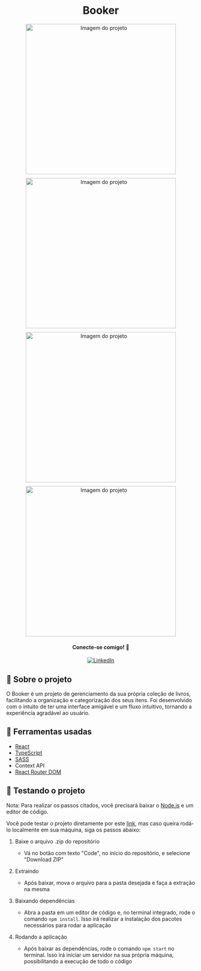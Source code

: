 <h1 align='center'>Booker</h1>

<div align='center' style='display: flex; flex-wrap: wrap; gap: 10px; justify-content: center; align-items: center'>
    <img src='' width='400px' alt='Imagem do projeto'/>
    <img src='' width='400px' alt='Imagem do projeto'/>
    <img src='' width='400px' alt='Imagem do projeto'/>
    <img src='' width='400px' alt='Imagem do projeto'/>
</div>

<div align='center'>
    <h4>Conecte-se comigo! 🤝</h4>
    <a href='https://www.linkedin.com/in/gustavo-atanazio'>
        <img src='https://img.shields.io/badge/linkedin-0A66C2?style=for-the-badge&logo=linkedin&logoColor=white' alt='LinkedIn'/>
    </a>
</div>

## 📘 Sobre o projeto
O Booker é um projeto de gerenciamento da sua própria coleção de livros, facilitando a organização e categorização dos seus itens. Foi desenvolvido com o intuito de ter uma interface amigável e um fluxo intuitivo, tornando a experiência agradável ao usuário.

## 🔨 Ferramentas usadas
- [React](https://pt-br.react.dev/learn)
- [TypeScript](https://www.typescriptlang.org/)
- [SASS](https://sass-lang.com/)
- Context API
- [React Router DOM](https://reactrouter.com/en/main)
 

## 🚀 Testando o projeto
Nota: Para realizar os passos citados, você precisará baixar o [Node.js](https://nodejs.org/pt-br) e um editor de código.

Você pode testar o projeto diretamente por este [link](https://booker-six.vercel.app/), mas caso queira rodá-lo localmente em sua máquina, siga os passos abaixo:

1. Baixe o arquivo .zip do repositório
    - Vá no botão com texto "Code", no início do repositório, e selecione "Download ZIP"

2. Extraindo
    - Após baixar, mova o arquivo para a pasta desejada e faça a extração na mesma

3. Baixando dependências
    - Abra a pasta em um editor de código e, no terminal integrado, rode o comando `npm install`. Isso irá realizar a instalação dos pacotes necessários para rodar a aplicação

4. Rodando a aplicação
    - Após baixar as dependências, rode o comando `npm start` no terminal. Isso irá iniciar um servidor na sua própria máquina, possibilitando a execução de todo o código